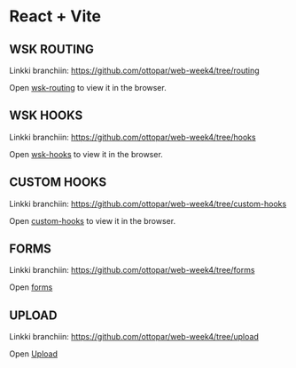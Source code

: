 # React + Vite

## WSK ROUTING

Linkki branchiin: https://github.com/ottopar/web-week4/tree/routing

Open [wsk-routing](https://users.metropolia.fi/~ottopar/wsk-routing/) to view it in the browser.

## WSK HOOKS

Linkki branchiin: https://github.com/ottopar/web-week4/tree/hooks

Open [wsk-hooks](https://users.metropolia.fi/~ottopar/wsk-hooks/) to view it in the browser.

## CUSTOM HOOKS

Linkki branchiin: https://github.com/ottopar/web-week4/tree/custom-hooks

Open [custom-hooks](https://users.metropolia.fi/~ottopar/custom-hooks/) to view it in the browser.

## FORMS

Linkki branchiin: https://github.com/ottopar/web-week4/tree/forms

Open [forms](https://users.metropolia.fi/~ottopar/forms/)

## UPLOAD

Linkki branchiin: https://github.com/ottopar/web-week4/tree/upload

Open [Upload](https://users.metropolia.fi/~ottopar/upload/)
